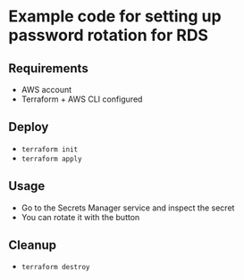 # Example code for setting up password rotation for RDS

## Requirements

* AWS account
* Terraform + AWS CLI configured

## Deploy

* ```terraform init```
* ```terraform apply```

## Usage

* Go to the Secrets Manager service and inspect the secret
* You can rotate it with the button

## Cleanup

* ```terraform destroy```
